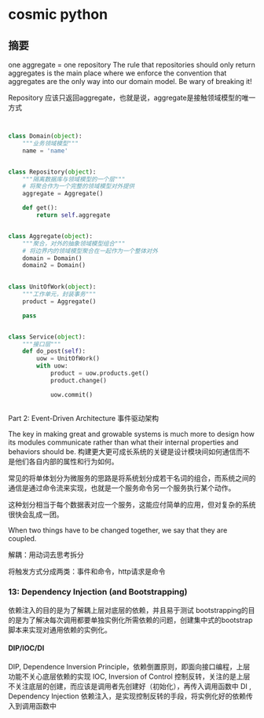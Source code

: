 # cosmic python


## 摘要

one aggregate = one repository
The rule that repositories should only return aggregates is the main place where we enforce the convention that aggregates are the only way into our domain model. Be wary of breaking it!

Repository 应该只返回aggregate，也就是说，aggregate是接触领域模型的唯一方式


```py


class Domain(object):
    """业务领域模型"""
    name = 'name'


class Repository(object):
    """隔离数据库与领域模型的一个层"""
    # 将聚合作为一个完整的领域模型对外提供
    aggregate = Aggregate()

    def get():
        return self.aggregate


class Aggregate(object):
    """聚合，对外的抽象领域模型组合"""
    # 将边界内的领域模型聚合在一起作为一个整体对外
    domain = Domain()
    domain2 = Domain()
    

class UnitOfWork(object):
    """工作单元，封装事务"""
    product = Aggregate()

    pass


class Service(object):
    """接口层"""
    def do_post(self):
        uow = UnitOfWork()
        with uow:
            product = uow.products.get()
            product.change()

            uow.commit()
    

```


Part 2: Event-Driven Architecture
事件驱动架构

The key in making great and growable systems is much more to design how its modules communicate rather than what their internal properties and behaviors should be.
构建更大更可成长系统的关键是设计模块间如何通信而不是他们各自内部的属性和行为如何。


常见的将单体划分为微服务的思路是将系统划分成若干名词的组合，而系统之间的通信是通过命令流来实现，也就是一个服务命令另一个服务执行某个动作。

这种划分相当于每个数据表对应一个服务，这能应付简单的应用，但对复杂的系统很快会乱成一团。

When two things have to be changed together, we say that they are coupled. 

解耦：用动词去思考拆分

将触发方式分成两类：事件和命令，http请求是命令


### 13: Dependency Injection (and Bootstrapping)
依赖注入的目的是为了解耦上层对底层的依赖，并且易于测试
bootstrapping的目的是为了解决每次调用都要单独实例化所需依赖的问题，创建集中式的bootstrap脚本来实现对通用依赖的实例化。

#### DIP/IOC/DI
DIP, Dependence Inversion Principle，依赖倒置原则，即面向接口编程，上层功能不关心底层依赖的实现
IOC, Inversion of Control 控制反转，关注的是上层不关注底层的创建，而应该是调用者先创建好（初始化），再传入调用函数中
DI , Dependency Injection 依赖注入，是实现控制反转的手段，将实例化好的依赖传入到调用函数中





